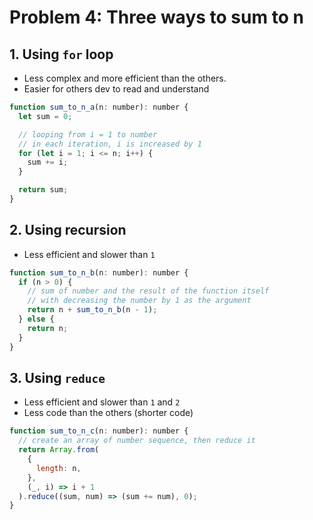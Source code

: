 # Problem 4: Three ways to sum to n

## 1. Using `for` loop

- Less complex and more efficient than the others.
- Easier for others dev to read and understand

```js
function sum_to_n_a(n: number): number {
  let sum = 0;

  // looping from i = 1 to number
  // in each iteration, i is increased by 1
  for (let i = 1; i <= n; i++) {
    sum += i;
  }

  return sum;
}
```

## 2. Using recursion

- Less efficient and slower than `1`

```js
function sum_to_n_b(n: number): number {
  if (n > 0) {
    // sum of number and the result of the function itself
    // with decreasing the number by 1 as the argument
    return n + sum_to_n_b(n - 1);
  } else {
    return n;
  }
}
```

## 3. Using `reduce`

- Less efficient and slower than `1` and `2`
- Less code than the others (shorter code)

```js
function sum_to_n_c(n: number): number {
  // create an array of number sequence, then reduce it
  return Array.from(
    {
      length: n,
    },
    (_, i) => i + 1
  ).reduce((sum, num) => (sum += num), 0);
}
```
